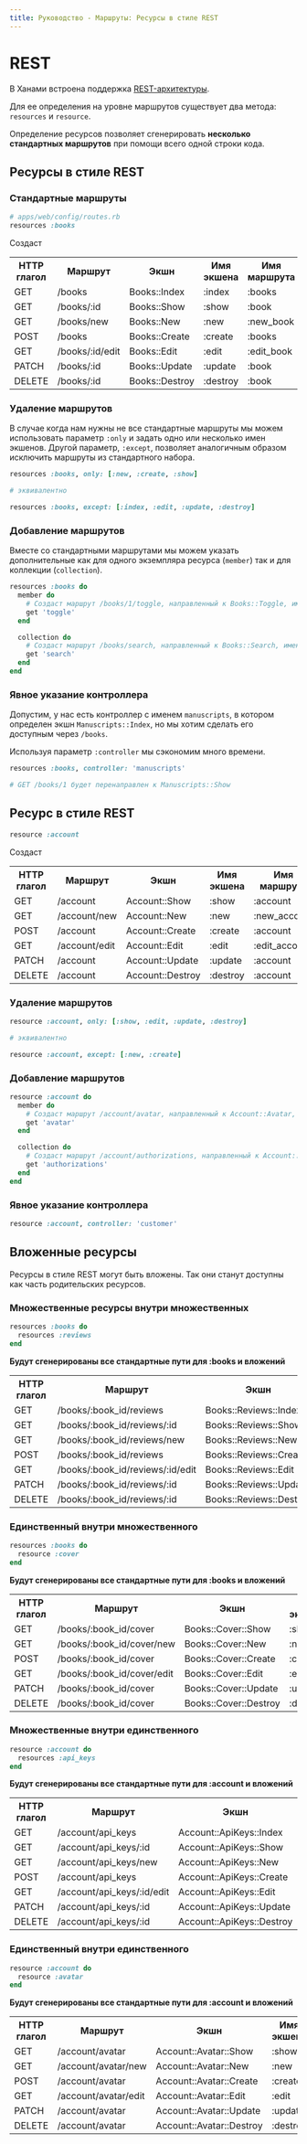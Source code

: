 ```yaml
---
title: Руководство - Маршруты: Ресурсы в стиле REST
---
```


# REST

В Ханами встроена поддержка [REST-архитектуры](http://en.wikipedia.org/wiki/Representational_state_transfer).

Для ее определения на уровне маршрутов существует два метода: `resources` и `resource`.

Определение ресурсов позволяет сгенерировать **несколько стандартных маршрутов** при помощи всего одной строки кода.

## Ресурсы в стиле REST

### Стандартные маршруты

```ruby
# apps/web/config/routes.rb
resources :books
```

Создаст

<table class="table table-bordered table-striped">
  <tr>
    <th>HTTP глагол</th>
    <th>Маршрут</th>
    <th>Экшн</th>
    <th>Имя экшена</th>
    <th>Имя маршрута</th>
  </tr>
  <tr>
    <td>GET</td>
    <td>/books</td>
    <td>Books::Index</td>
    <td>:index</td>
    <td>:books</td>
  </tr>
  <tr>
    <td>GET</td>
    <td>/books/:id</td>
    <td>Books::Show</td>
    <td>:show</td>
    <td>:book</td>
  </tr>
  <tr>
    <td>GET</td>
    <td>/books/new</td>
    <td>Books::New</td>
    <td>:new</td>
    <td>:new_book</td>
  </tr>
  <tr>
    <td>POST</td>
    <td>/books</td>
    <td>Books::Create</td>
    <td>:create</td>
    <td>:books</td>
  </tr>
  <tr>
    <td>GET</td>
    <td>/books/:id/edit</td>
    <td>Books::Edit</td>
    <td>:edit</td>
    <td>:edit_book</td>
  </tr>
  <tr>
    <td>PATCH</td>
    <td>/books/:id</td>
    <td>Books::Update</td>
    <td>:update</td>
    <td>:book</td>
  </tr>
  <tr>
    <td>DELETE</td>
    <td>/books/:id</td>
    <td>Books::Destroy</td>
    <td>:destroy</td>
    <td>:book</td>
  </tr>
</table>

### Удаление маршрутов

В случае когда нам нужны не все стандартные маршруты мы можем использовать параметр `:only` и задать одно или несколько имен экшенов.
Другой параметр, `:except`, позволяет аналогичным образом исключить маршруты из стандартного набора.

```ruby
resources :books, only: [:new, :create, :show]

# эквивалентно

resources :books, except: [:index, :edit, :update, :destroy]
```

### Добавление маршрутов

Вместе со стандартными маршрутами мы можем указать дополнительные как для одного экземпляра ресурса (`member`) так и для коллекции (`collection`).

```ruby
resources :books do
  member do
    # Создаст маршрут /books/1/toggle, направленный к Books::Toggle, именованный как :toggle_book
    get 'toggle'
  end

  collection do
    # Создаст маршрут /books/search, направленный к Books::Search, именованный как :search_books
    get 'search'
  end
end
```

### Явное указание контроллера

Допустим, у нас есть контроллер с именем `manuscripts`, в котором определен экшн `Manuscripts::Index`, но мы хотим сделать его доступным через `/books`.

Используя параметр `:controller` мы сэкономим много времени.

```ruby
resources :books, controller: 'manuscripts'

# GET /books/1 будет перенаправлен к Manuscripts::Show
```

## Ресурс в стиле REST

```ruby
resource :account
```

Создаст

<table class="table table-bordered table-striped">
  <tr>
    <th>HTTP глагол</th>
    <th>Маршрут</th>
    <th>Экшн</th>
    <th>Имя экшена</th>
    <th>Имя маршрута</th>
  </tr>
  <tr>
    <td>GET</td>
    <td>/account</td>
    <td>Account::Show</td>
    <td>:show</td>
    <td>:account</td>
  </tr>
  <tr>
    <td>GET</td>
    <td>/account/new</td>
    <td>Account::New</td>
    <td>:new</td>
    <td>:new_account</td>
  </tr>
  <tr>
    <td>POST</td>
    <td>/account</td>
    <td>Account::Create</td>
    <td>:create</td>
    <td>:account</td>
  </tr>
  <tr>
    <td>GET</td>
    <td>/account/edit</td>
    <td>Account::Edit</td>
    <td>:edit</td>
    <td>:edit_account</td>
  </tr>
  <tr>
    <td>PATCH</td>
    <td>/account</td>
    <td>Account::Update</td>
    <td>:update</td>
    <td>:account</td>
  </tr>
  <tr>
    <td>DELETE</td>
    <td>/account</td>
    <td>Account::Destroy</td>
    <td>:destroy</td>
    <td>:account</td>
  </tr>
</table>

### Удаление маршрутов

```ruby
resource :account, only: [:show, :edit, :update, :destroy]

# эквивалентно

resource :account, except: [:new, :create]
```

### Добавление маршрутов

```ruby
resource :account do
  member do
    # Создаст маршрут /account/avatar, направленный к Account::Avatar, именованный как :avatar_account
    get 'avatar'
  end

  collection do
    # Создаст маршрут /account/authorizations, направленный к Account::Authorizations, именованный как :authorizations_account
    get 'authorizations'
  end
end
```

### Явное указание контроллера

```ruby
resource :account, controller: 'customer'
```

## Вложенные ресурсы

Ресурсы в стиле REST могут быть вложены. Так они станут доступны как часть родительских ресурсов.

### Множественные ресурсы внутри множественных

```ruby
resources :books do
  resources :reviews
end
```

**Будут сгенерированы все стандартные пути для :books и вложений**

<table class="table table-bordered table-striped">
  <tr>
    <th>HTTP глагол</th>
    <th>Маршрут</th>
    <th>Экшн</th>
    <th>Имя экшена</th>
    <th>Имя маршрута</th>
  </tr>
  <tr>
    <td>GET</td>
    <td>/books/:book_id/reviews</td>
    <td>Books::Reviews::Index</td>
    <td>:index</td>
    <td>:book_reviews</td>
  </tr>
  <tr>
    <td>GET</td>
    <td>/books/:book_id/reviews/:id</td>
    <td>Books::Reviews::Show</td>
    <td>:show</td>
    <td>:book_review</td>
  </tr>
  <tr>
    <td>GET</td>
    <td>/books/:book_id/reviews/new</td>
    <td>Books::Reviews::New</td>
    <td>:new</td>
    <td>:new_book_review</td>
  </tr>
  <tr>
    <td>POST</td>
    <td>/books/:book_id/reviews</td>
    <td>Books::Reviews::Create</td>
    <td>:create</td>
    <td>:book_reviews</td>
  </tr>
  <tr>
    <td>GET</td>
    <td>/books/:book_id/reviews/:id/edit</td>
    <td>Books::Reviews::Edit</td>
    <td>:edit</td>
    <td>:edit_book_review</td>
  </tr>
  <tr>
    <td>PATCH</td>
    <td>/books/:book_id/reviews/:id</td>
    <td>Books::Reviews::Update</td>
    <td>:update</td>
    <td>:book_review</td>
  </tr>
  <tr>
    <td>DELETE</td>
    <td>/books/:book_id/reviews/:id</td>
    <td>Books::Reviews::Destroy</td>
    <td>:destroy</td>
    <td>:book_review</td>
  </tr>
</table>

### Единственный внутри множественного

```ruby
resources :books do
  resource :cover
end
```

**Будут сгенерированы все стандартные пути для :books и вложений**

<table class="table table-bordered table-striped">
  <tr>
    <th>HTTP глагол</th>
    <th>Маршрут</th>
    <th>Экшн</th>
    <th>Имя экшена</th>
    <th>Имя маршрута</th>
  </tr>
  <tr>
    <td>GET</td>
    <td>/books/:book_id/cover</td>
    <td>Books::Cover::Show</td>
    <td>:show</td>
    <td>:book_cover</td>
  </tr>
  <tr>
    <td>GET</td>
    <td>/books/:book_id/cover/new</td>
    <td>Books::Cover::New</td>
    <td>:new</td>
    <td>:new_book_cover</td>
  </tr>
  <tr>
    <td>POST</td>
    <td>/books/:book_id/cover</td>
    <td>Books::Cover::Create</td>
    <td>:create</td>
    <td>:book_cover</td>
  </tr>
  <tr>
    <td>GET</td>
    <td>/books/:book_id/cover/edit</td>
    <td>Books::Cover::Edit</td>
    <td>:edit</td>
    <td>:edit_book_cover</td>
  </tr>
  <tr>
    <td>PATCH</td>
    <td>/books/:book_id/cover</td>
    <td>Books::Cover::Update</td>
    <td>:update</td>
    <td>:book_cover</td>
  </tr>
  <tr>
    <td>DELETE</td>
    <td>/books/:book_id/cover</td>
    <td>Books::Cover::Destroy</td>
    <td>:destroy</td>
    <td>:book_cover</td>
  </tr>
</table>

### Множественные внутри единственного

```ruby
resource :account do
  resources :api_keys
end
```

**Будут сгенерированы все стандартные пути для :account и вложений**

<table class="table table-bordered table-striped">
  <tr>
    <th>HTTP глагол</th>
    <th>Маршрут</th>
    <th>Экшн</th>
    <th>Имя экшена</th>
    <th>Имя маршрута</th>
  </tr>  
  <tr>
    <td>GET</td>
    <td>/account/api_keys</td>
    <td>Account::ApiKeys::Index</td>
    <td>:index</td>
    <td>:account_api_keys</td>
  </tr>
  <tr>
    <td>GET</td>
    <td>/account/api_keys/:id</td>
    <td>Account::ApiKeys::Show</td>
    <td>:show</td>
    <td>:account_api_key</td>
  </tr>
  <tr>
    <td>GET</td>
    <td>/account/api_keys/new</td>
    <td>Account::ApiKeys::New</td>
    <td>:new</td>
    <td>:new_account_api_key</td>
  </tr>
  <tr>
    <td>POST</td>
    <td>/account/api_keys</td>
    <td>Account::ApiKeys::Create</td>
    <td>:create</td>
    <td>:account_api_keys</td>
  </tr>
  <tr>
    <td>GET</td>
    <td>/account/api_keys/:id/edit</td>
    <td>Account::ApiKeys::Edit</td>
    <td>:edit</td>
    <td>:edit_account_api_key</td>
  </tr>
  <tr>
    <td>PATCH</td>
    <td>/account/api_keys/:id</td>
    <td>Account::ApiKeys::Update</td>
    <td>:update</td>
    <td>:account_api_key</td>
  </tr>
  <tr>
    <td>DELETE</td>
    <td>/account/api_keys/:id</td>
    <td>Account::ApiKeys::Destroy</td>
    <td>:destroy</td>
    <td>:account_api_key</td>
  </tr>
</table>

### Единственный внутри единственного

```ruby
resource :account do
  resource :avatar
end
```

**Будут сгенерированы все стандартные пути для :account и вложений**

<table class="table table-bordered table-striped">
  <tr>
    <th>HTTP глагол</th>
    <th>Маршрут</th>
    <th>Экшн</th>
    <th>Имя экшена</th>
    <th>Имя маршрута</th>
  </tr>
  <tr>
    <td>GET</td>
    <td>/account/avatar</td>
    <td>Account::Avatar::Show</td>
    <td>:show</td>
    <td>:account_avatar</td>
  </tr>
  <tr>
    <td>GET</td>
    <td>/account/avatar/new</td>
    <td>Account::Avatar::New</td>
    <td>:new</td>
    <td>:new_account_avatar</td>
  </tr>
  <tr>
    <td>POST</td>
    <td>/account/avatar</td>
    <td>Account::Avatar::Create</td>
    <td>:create</td>
    <td>:account_avatar</td>
  </tr>
  <tr>
    <td>GET</td>
    <td>/account/avatar/edit</td>
    <td>Account::Avatar::Edit</td>
    <td>:edit</td>
    <td>:edit_account_avatar</td>
  </tr>
  <tr>
    <td>PATCH</td>
    <td>/account/avatar</td>
    <td>Account::Avatar::Update</td>
    <td>:update</td>
    <td>:account_avatar</td>
  </tr>
  <tr>
    <td>DELETE</td>
    <td>/account/avatar</td>
    <td>Account::Avatar::Destroy</td>
    <td>:destroy</td>
    <td>:account_avatar</td>
  </tr>
</table>
